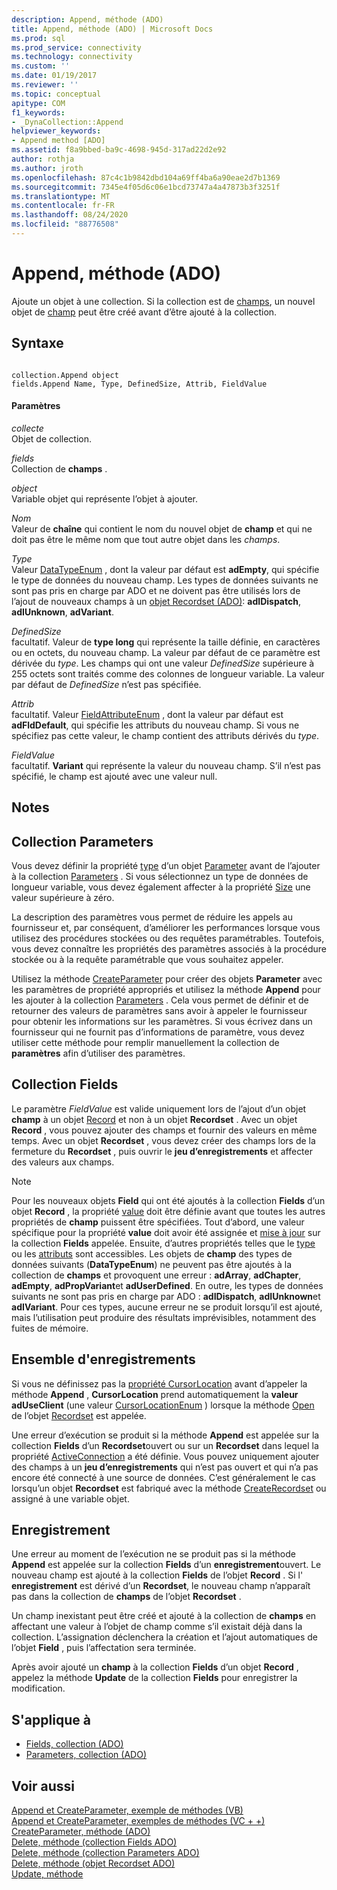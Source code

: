 ```yaml
---
description: Append, méthode (ADO)
title: Append, méthode (ADO) | Microsoft Docs
ms.prod: sql
ms.prod_service: connectivity
ms.technology: connectivity
ms.custom: ''
ms.date: 01/19/2017
ms.reviewer: ''
ms.topic: conceptual
apitype: COM
f1_keywords:
- _DynaCollection::Append
helpviewer_keywords:
- Append method [ADO]
ms.assetid: f8a9bbed-ba9c-4698-945d-317ad22d2e92
author: rothja
ms.author: jroth
ms.openlocfilehash: 87c4c1b9842dbd104a69ff4ba6a90eae2d7b1369
ms.sourcegitcommit: 7345e4f05d6c06e1bcd73747a4a47873b3f3251f
ms.translationtype: MT
ms.contentlocale: fr-FR
ms.lasthandoff: 08/24/2020
ms.locfileid: "88776508"
---
```

# <a name="append-method-ado"></a>Append, méthode (ADO)
Ajoute un objet à une collection. Si la collection est de [champs](./fields-collection-ado.md), un nouvel objet de [champ](./field-object.md) peut être créé avant d’être ajouté à la collection.  
  
## <a name="syntax"></a>Syntaxe  
  
```  
  
collection.Append object  
fields.Append Name, Type, DefinedSize, Attrib, FieldValue  
```  
  
#### <a name="parameters"></a>Paramètres  
 *collecte*  
 Objet de collection.  
  
 *fields*  
 Collection de **champs** .  
  
 *object*  
 Variable objet qui représente l’objet à ajouter.  
  
 *Nom*  
 Valeur de **chaîne** qui contient le nom du nouvel objet de **champ** et qui ne doit pas être le même nom que tout autre objet dans les *champs*.  
  
 *Type*  
 Valeur [DataTypeEnum](./datatypeenum.md) , dont la valeur par défaut est **adEmpty**, qui spécifie le type de données du nouveau champ. Les types de données suivants ne sont pas pris en charge par ADO et ne doivent pas être utilisés lors de l’ajout de nouveaux champs à un [objet Recordset (ADO)](./recordset-object-ado.md): **adIDispatch**, **adIUnknown**, **adVariant**.  
  
 *DefinedSize*  
 facultatif. Valeur de **type long** qui représente la taille définie, en caractères ou en octets, du nouveau champ. La valeur par défaut de ce paramètre est dérivée du *type*. Les champs qui ont une valeur *DefinedSize* supérieure à 255 octets sont traités comme des colonnes de longueur variable. La valeur par défaut de *DefinedSize* n’est pas spécifiée.  
  
 *Attrib*  
 facultatif. Valeur [FieldAttributeEnum](./fieldattributeenum.md) , dont la valeur par défaut est **adFldDefault**, qui spécifie les attributs du nouveau champ. Si vous ne spécifiez pas cette valeur, le champ contient des attributs dérivés du *type*.  
  
 *FieldValue*  
 facultatif. **Variant** qui représente la valeur du nouveau champ. S’il n’est pas spécifié, le champ est ajouté avec une valeur null.  
  
## <a name="remarks"></a>Notes  
  
## <a name="parameters-collection"></a>Collection Parameters  
 Vous devez définir la propriété [type](./type-property-ado.md) d’un objet [Parameter](./parameter-object.md) avant de l’ajouter à la collection [Parameters](./parameters-collection-ado.md) . Si vous sélectionnez un type de données de longueur variable, vous devez également affecter à la propriété [Size](./size-property-ado-parameter.md) une valeur supérieure à zéro.  
  
 La description des paramètres vous permet de réduire les appels au fournisseur et, par conséquent, d’améliorer les performances lorsque vous utilisez des procédures stockées ou des requêtes paramétrables. Toutefois, vous devez connaître les propriétés des paramètres associés à la procédure stockée ou à la requête paramétrable que vous souhaitez appeler.  
  
 Utilisez la méthode [CreateParameter](./createparameter-method-ado.md) pour créer des objets **Parameter** avec les paramètres de propriété appropriés et utilisez la méthode **Append** pour les ajouter à la collection [Parameters](./parameters-collection-ado.md) . Cela vous permet de définir et de retourner des valeurs de paramètres sans avoir à appeler le fournisseur pour obtenir les informations sur les paramètres. Si vous écrivez dans un fournisseur qui ne fournit pas d’informations de paramètre, vous devez utiliser cette méthode pour remplir manuellement la collection de **paramètres** afin d’utiliser des paramètres.  
  
## <a name="fields-collection"></a>Collection Fields  
 Le paramètre *FieldValue* est valide uniquement lors de l’ajout d’un objet **champ** à un objet [Record](./record-object-ado.md) et non à un objet **Recordset** . Avec un objet **Record** , vous pouvez ajouter des champs et fournir des valeurs en même temps. Avec un objet **Recordset** , vous devez créer des champs lors de la fermeture du **Recordset** , puis ouvrir le **jeu d’enregistrements** et affecter des valeurs aux champs.  
  
> [!NOTE]
>  Pour les nouveaux objets **Field** qui ont été ajoutés à la collection **Fields** d’un objet **Record** , la propriété [value](./value-property-ado.md) doit être définie avant que toutes les autres propriétés de **champ** puissent être spécifiées. Tout d’abord, une valeur spécifique pour la propriété **value** doit avoir été assignée et [mise à jour](./update-method.md) sur la collection **Fields** appelée. Ensuite, d’autres propriétés telles que le [type](./type-property-ado.md) ou les [attributs](./attributes-property-ado.md) sont accessibles. Les objets de **champ** des types de données suivants (**DataTypeEnum**) ne peuvent pas être ajoutés à la collection de **champs** et provoquent une erreur : **adArray**, **adChapter**, **adEmpty**, **adPropVariant**et **adUserDefined**. En outre, les types de données suivants ne sont pas pris en charge par ADO : **adIDispatch**, **adIUnknown**et **adIVariant**. Pour ces types, aucune erreur ne se produit lorsqu’il est ajouté, mais l’utilisation peut produire des résultats imprévisibles, notamment des fuites de mémoire.  
  
## <a name="recordset"></a>Ensemble d'enregistrements  
 Si vous ne définissez pas la [propriété CursorLocation](./cursorlocation-property-ado.md) avant d’appeler la méthode **Append** , **CursorLocation** prend automatiquement la **valeur adUseClient** (une valeur [CursorLocationEnum](./cursorlocationenum.md) ) lorsque la méthode [Open](./open-method-ado-recordset.md) de l’objet [Recordset](./recordset-object-ado.md) est appelée.  
  
 Une erreur d’exécution se produit si la méthode **Append** est appelée sur la collection **Fields** d’un **Recordset**ouvert ou sur un **Recordset** dans lequel la propriété [ActiveConnection](./activeconnection-property-ado.md) a été définie. Vous pouvez uniquement ajouter des champs à un **jeu d’enregistrements** qui n’est pas ouvert et qui n’a pas encore été connecté à une source de données. C’est généralement le cas lorsqu’un objet **Recordset** est fabriqué avec la méthode [CreateRecordset](../rds-api/createrecordset-method-rds.md) ou assigné à une variable objet.  
  
## <a name="record"></a>Enregistrement  
 Une erreur au moment de l’exécution ne se produit pas si la méthode **Append** est appelée sur la collection **Fields** d’un **enregistrement**ouvert. Le nouveau champ est ajouté à la collection **Fields** de l’objet **Record** . Si l' **enregistrement** est dérivé d’un **Recordset**, le nouveau champ n’apparaît pas dans la collection de **champs** de l’objet **Recordset** .  
  
 Un champ inexistant peut être créé et ajouté à la collection de **champs** en affectant une valeur à l’objet de champ comme s’il existait déjà dans la collection. L’assignation déclenchera la création et l’ajout automatiques de l’objet **Field** , puis l’affectation sera terminée.  
  
 Après avoir ajouté un **champ** à la collection **Fields** d’un objet **Record** , appelez la méthode **Update** de la collection **Fields** pour enregistrer la modification.  
  
## <a name="applies-to"></a>S'applique à  
  
- [Fields, collection (ADO)](./fields-collection-ado.md)  
- [Parameters, collection (ADO)](./parameters-collection-ado.md)  
  
## <a name="see-also"></a>Voir aussi  
 [Append et CreateParameter, exemple de méthodes (VB)](./append-and-createparameter-methods-example-vb.md)   
 [Append et CreateParameter, exemples de méthodes (VC + +)](./append-and-createparameter-methods-example-vc.md)   
 [CreateParameter, méthode (ADO)](./createparameter-method-ado.md)   
 [Delete, méthode (collection Fields ADO)](./delete-method-ado-fields-collection.md)   
 [Delete, méthode (collection Parameters ADO)](./delete-method-ado-parameters-collection.md)   
 [Delete, méthode (objet Recordset ADO)](./delete-method-ado-recordset.md)   
 [Update, méthode](./update-method.md)